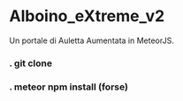 # Alboino_eXtreme_v2
Un portale di Auletta Aumentata in MeteorJS. 

### . git clone
### . meteor npm install (forse)
